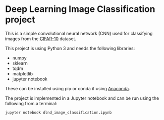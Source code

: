 # Deep Learning Image Classification project

This is a simple convolutional neural network (CNN) used for classifying images from the [CIFAR-10](https://www.cs.toronto.edu/~kriz/cifar.html) dataset.

This project is using Python 3 and needs the following libraries:

* numpy
* sklearn
* tqdm
* matplotlib
* jupyter notebook

These can be installed using pip or conda if using [Anaconda](https://www.continuum.io/downloads).

The project is implemented in a Jupyter notebook and can be run using the following from a terminal:

```jupyter notebook dlnd_image_classification.ipynb```

